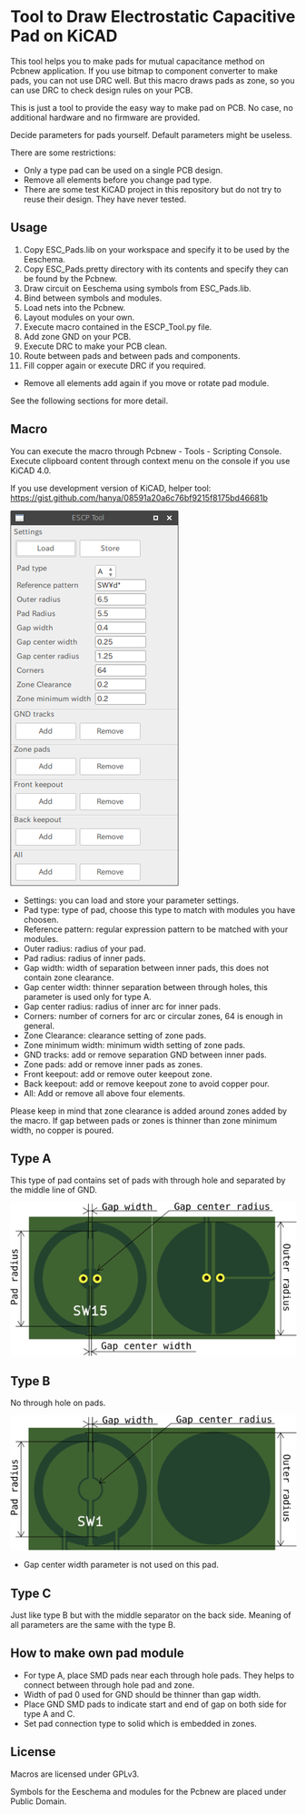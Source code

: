 
Tool to Draw Electrostatic Capacitive Pad on KiCAD
====
This tool helps you to make pads for mutual capacitance method on Pcbnew 
application. If you use bitmap to component converter to make pads, 
you can not use DRC well. But this macro draws pads as zone, so you can use 
DRC to check design rules on your PCB.

This is just a tool to provide the easy way to make pad on PCB. 
No case, no additional hardware and no firmware are provided.

Decide parameters for pads yourself. Default parameters might be useless.

There are some restrictions: 
* Only a type pad can be used on a single PCB design.
* Remove all elements before you change pad type.
* There are some test KiCAD project in this repository but do not try to reuse their design. They have never tested.


## Usage

1. Copy ESC_Pads.lib on your workspace and specify it to be used by the Eeschema.
2. Copy ESC_Pads.pretty directory with its contents and specify they can be found by the Pcbnew.
3. Draw circuit on Eeschema using symbols from ESC_Pads.lib.
4. Bind between symbols and modules.
5. Load nets into the Pcbnew.
6. Layout modules on your own.
7. Execute macro contained in the ESCP_Tool.py file.
8. Add zone GND on your PCB.
9. Execute DRC to make your PCB clean.
10. Route between pads and between pads and components.
11. Fill copper again or execute DRC if you required.

* Remove all elements add again if you move or rotate pad module.

See the following sections for more detail.

## Macro
You can execute the macro through Pcbnew - Tools - Scripting Console. 
Execute clipboard content through context menu on the console if you use KiCAD 4.0.

If you use development version of KiCAD, helper tool: 
https://gist.github.com/hanya/08591a20a6c76bf9215f8175bd46681b


![ESCP Tool](https://raw.githubusercontent.com/hanya/ESCPT/master/images/dialog.png "Dialog")

* Settings: you can load and store your parameter settings.
* Pad type: type of pad, choose this type to match with modules you have choosen.
* Reference pattern: regular expression pattern to be matched with your modules.
* Outer radius: radius of your pad.
* Pad radius: radius of inner pads.
* Gap width: width of separation between inner pads, this does not contain zone clearance.
* Gap center width: thinner separation between through holes, this parameter is used only for type A.
* Gap center radius: radius of inner arc for inner pads.
* Corners: number of corners for arc or circular zones, 64 is enough in general.
* Zone Clearance: clearance setting of zone pads.
* Zone minimum width: minimum width setting of zone pads.
* GND tracks: add or remove separation GND between inner pads.
* Zone pads: add or remove inner pads as zones.
* Front keepout: add or remove outer keepout zone.
* Back keepout: add or remove keepout zone to avoid copper pour.
* All: Add or remove all above four elements.

Please keep in mind that zone clearance is added around zones added by the macro. 
If gap between pads or zones is thinner than zone minimum width, no copper is poured.


## Type A
This type of pad contains set of pads with through hole and separated by the middle line of GND.

![Type A](https://raw.githubusercontent.com/hanya/ESCPT/master/images/a_params.png "Type A")


## Type B
No through hole on pads.

![Type B](https://raw.githubusercontent.com/hanya/ESCPT/master/images/b_params.png "Type B")

* Gap center width parameter is not used on this pad.


## Type C
Just like type B but with the middle separator on the back side. 
Meaning of all parameters are the same with the type B.


## How to make own pad module

* For type A, place SMD pads near each through hole pads. They helps to connect between through hole pad and zone.
* Width of pad 0 used for GND should be thinner than gap width.
* Place GND SMD pads to indicate start and end of gap on both side for type A and C.
* Set pad connection type to solid which is embedded in zones.

## License
Macros are licensed under GPLv3.

Symbols for the Eeschema and modules for the Pcbnew are placed under Public Domain.

